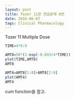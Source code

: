 ```yaml
---
layout: post
title: Tozer 11장 연습문제 6번
date: 2016-06-07
tags: Clinical Pharmacology
---
```

Tozer 11 Multiple Dose

```r
TIME=4*0:9

AMT8=50*(1-exp(-0.693/4*TIME))
plot(TIME,AMT8)
AMT8

AMT4=AMT8[1:8]+AMT8[2:9]
plot(AMT4)
AMT4
```

cum function을 참고.
